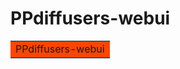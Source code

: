 # PPdiffusers-webui

<table>
  <tr>
    <td bgcolor=#FF4500>PPdiffusers-webui</td>
  </tr>
</table>
